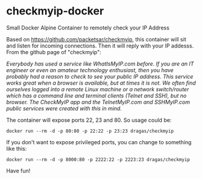 # checkmyip-docker
Small Docker Alpine Container to remotely check your IP Address

Based on https://github.com/packetsar/checkmyip, this container will sit and listen for incoming connections. Then it will reply with your IP addesss.
From the github page of "checkmyip":

*Everybody has used a service like WhatIsMyIP.com before. If you are an IT engineer or even an amateur technology enthusiast, then you have probably had a reason to check to see your public IP address. This service works great when a browser is available, but at times it is not. We often find ourselves logged into a remote Linux machine or a network switch/router which has a command line and terminal clients (Telnet and SSH), but no browser. The CheckMyIP app and the TelnetMyIP.com and SSHMyIP.com public services were created with this in mind.*

The container will expose ports 22, 23 and 80. So usage could be:

`docker run --rm -d -p 80:80 -p 22:22 -p 23:23 dragas/checkmyip`

If you don't want to expose privileged ports, you can change to something like this:

`docker run --rm -d -p 8000:80 -p 2222:22 -p 2223:23 dragas/checkmyip`

Have fun!
